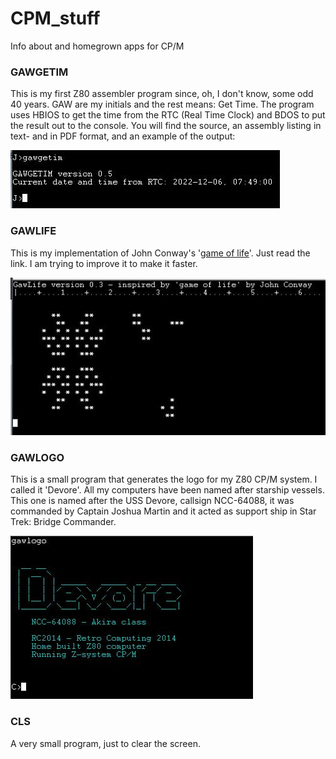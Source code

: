 # CPM_stuff
Info about and homegrown apps for CP/M

### GAWGETIM
This is my first Z80 assembler program since, oh, I don't know, some odd 40 years. 
GAW are my initials and the rest means: Get Time.
The program uses HBIOS to get the time from the RTC (Real Time Clock) and BDOS to put the result out to the console.
You will find the source, an assembly listing in text- and in PDF format, and an example of the output:

![example GAWGETIM output](https://github.com/GerardWassink/CPM_stuff/blob/main/GAWGETIM/gawgetim.jpg)

### GAWLIFE
This is my implementation of John Conway's '[game of life](https://en.wikipedia.org/wiki/Conway%27s_Game_of_Life)'. Just read the link. I am trying to improve it to make it faster.

![Example output of gawlife](https://github.com/GerardWassink/CPM_stuff/blob/main/GAWLIFE/gawlife.jpg)

### GAWLOGO
This is a small program that generates the logo for my Z80 CP/M system. I called it 'Devore'. All my computers have been named after starship vessels. This one is named after the USS Devore, callsign NCC-64088, it was commanded by Captain Joshua Martin and it acted as support ship in Star Trek: Bridge Commander.

![example GAWLOGO output](https://github.com/GerardWassink/CPM_stuff/blob/main/GAWLOGO/GAWLOGO.JPG)


### CLS
A very small program, just to clear the screen.

